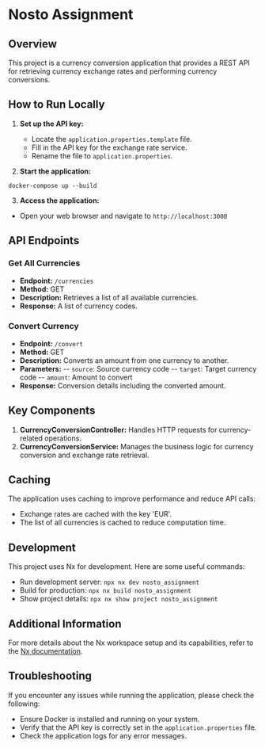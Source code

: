 # Nosto Assignment

## Overview

This project is a currency conversion application that provides a REST API for retrieving currency exchange rates and performing currency conversions.

## How to Run Locally

1. **Set up the API key:**

   - Locate the `application.properties.template` file.
   - Fill in the API key for the exchange rate service.
   - Rename the file to `application.properties`.

2. **Start the application:**

```
docker-compose up --build

```

3. **Access the application:**

- Open your web browser and navigate to `http://localhost:3000`

## API Endpoints

### Get All Currencies

- **Endpoint:** `/currencies`
- **Method:** GET
- **Description:** Retrieves a list of all available currencies.
- **Response:** A list of currency codes.

### Convert Currency

- **Endpoint:** `/convert`
- **Method:** GET
- **Description:** Converts an amount from one currency to another.
- **Parameters:**
  -- `source`: Source currency code
  -- `target`: Target currency code
  -- `amount`: Amount to convert
- **Response:** Conversion details including the converted amount.

## Key Components

1. **CurrencyConversionController:** Handles HTTP requests for currency-related operations.
2. **CurrencyConversionService:** Manages the business logic for currency conversion and exchange rate retrieval.

## Caching

The application uses caching to improve performance and reduce API calls:

- Exchange rates are cached with the key 'EUR'.
- The list of all currencies is cached to reduce computation time.

## Development

This project uses Nx for development. Here are some useful commands:

- Run development server: `npx nx dev nosto_assignment`
- Build for production: `npx nx build nosto_assignment`
- Show project details: `npx nx show project nosto_assignment`

## Additional Information

For more details about the Nx workspace setup and its capabilities, refer to the [Nx documentation](https://nx.dev/nx-api/next).

## Troubleshooting

If you encounter any issues while running the application, please check the following:

- Ensure Docker is installed and running on your system.
- Verify that the API key is correctly set in the `application.properties` file.
- Check the application logs for any error messages.
